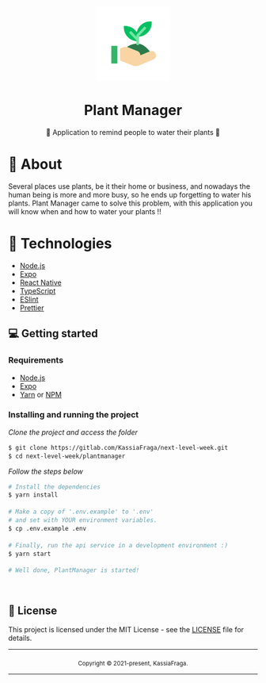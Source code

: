 <div align="center">
  <img src="assets/icon.png" width="150" />
  <h1>Plant Manager</h1>
  <p>🌱 Application to remind people to water their plants 🌱</p>
</div>

# 👀 About

Several places use plants, be it their home or business, and nowadays the human being is more and more busy, so he ends up forgetting to water his plants. Plant Manager came to solve this problem, with this application you will know when and how to water your plants !!

<!-- <div align="center">
  <img src="assets/cover.png" width="700" /> 
</div> -->

# 🚀 Technologies

  - [Node.js](https://nodejs.org/en/)
  - [Expo](https://expo.io/)  
  - [React Native](https://reactnative.dev/)
  - [TypeScript](https://www.typescriptlang.org/)
  - [ESlint](https://eslint.org/)
  - [Prettier](https://prettier.io/)


## 💻 Getting started

### Requirements

- [Node.js](https://nodejs.org/en/)
- [Expo](https://expo.io/)  
- [Yarn](https://classic.yarnpkg.com/) or [NPM](https://www.npmjs.com/)

### Installing and running the project

*Clone the project and access the folder*

```bash
$ git clone https://gitlab.com/KassiaFraga/next-level-week.git
$ cd next-level-week/plantmanager
```

*Follow the steps below*

```bash
# Install the dependencies
$ yarn install

# Make a copy of '.env.example' to '.env'
# and set with YOUR environment variables.
$ cp .env.example .env

# Finally, run the api service in a development environment :)
$ yarn start

# Well done, PlantManager is started!
```
<br>

## 📝 License

This project is licensed under the MIT License - see the [LICENSE](LICENSE) file for details.

<hr>
<div align="center">
  <sub>Copyright © 2021-present, KassiaFraga.</sub>
</div>
<hr>
